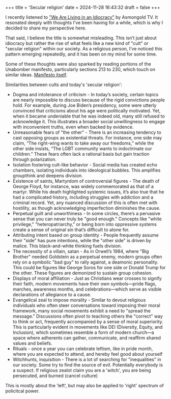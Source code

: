+++
title = 'Secular religion'
date = 2024-11-28 16:43:32
draft = false
+++

I recently listened to ["We Are Living in an Idiocracy"](https://www.youtube.com/watch?v=71rPgqTvx40) by Asmongold TV. It resonated deeply with thoughts I’ve been having for a while, which is why I decided to share my perspective here.

That said, I believe the title is somewhat misleading. This isn’t just about idiocracy but rather the rise of what feels like a new kind of "cult" or "secular religion" within our society. As a religious person, I’ve noticed this pattern emerging repeatedly, and it has been on my mind for some time.

Some of these thoughts were also sparked by reading portions of the Unabomber manifesto, particularly sections 213 to 230, which touch on similar ideas. [Manifesto itself](https://archive.nytimes.com/www.nytimes.com/library/national/unabom-manifesto-1.html).

Similarities between cults and today's 'secular religion':

 - Dogma and intolerance of criticism - In today’s society, certain topics are nearly impossible to discuss because of the rigid convictions people hold. For example, during Joe Biden’s presidency, some were utterly convinced that criticisms about his age were politically motivated. Yet, when it became undeniable that he was indeed old, many still refused to acknowledge it. This illustrates a broader social unwillingness to engage with inconvenient truths, even when backed by evidence.
 - Unreasonable fears of "the other" - There is an increasing tendency to cast opposing groups as existential threats. For instance, one side may claim, “The right-wing wants to take away our freedoms,” while the other side insists, “The LGBT community wants to indoctrinate our children.” These fears often lack a rational basis but gain traction through polarization.
 - Isolation fostering cult-like behavior - Social media has created echo chambers, isolating individuals into ideological bubbles. This amplifies groupthink and deepens division.
 - Existence of saints, Martyrdom of controversial figures - The death of George Floyd, for instance, was widely commemorated as that of a martyr. While his death highlighted systemic issues, it’s also true that he had a complicated history, including struggles with addiction and a criminal record. Yet, any nuanced discussion of this is often met with hostility, as though acknowledging imperfection diminishes the cause.
 - Perpetual guilt and unworthiness - In some circles, there’s a pervasive sense that you can never truly be "good enough." Concepts like "white privilege," "heteropatriarchy," or being born into oppressive systems create a sense of original sin that’s difficult to atone for.
 - Attributing intent based on group identity - People frequently assume their "side" has pure intentions, while the "other side" is driven by malice. This black-and-white thinking fuels division.
 - The necessity of a villain, satan - As in Orwell’s 1984, where "Big Brother" needed Goldstein as a perpetual enemy, modern groups often rely on a symbolic "bad guy" to rally against, a deamonic personality. This could be figures like George Soros for one side or Donald Trump for the other. These figures are demonized to sustain group cohesion.
 - Displays of moral affiliation - Just as Christians wear crosses to signify their faith, modern movements have their own symbols—pride flags, marches, awareness months, and celebrations—which serve as visible declarations of allegiance to a cause.
 - Evangelical zeal to impose morality - Similar to devout religious individuals who often steer conversations toward imposing their moral framework, many social movements exhibit a need to "spread the message." Discussions often pivot to teaching others the "correct" way to think or act, frequently accompanied by a sense of moral superiority. This is particularly evident in movements like DEI (Diversity, Equity, and Inclusion), which sometimes resemble a form of modern church—a space where adherents can gather, communicate, and reaffirm shared values and beliefs.
 - Rituals - once a year you can celebrate leftism, like in pride month, where you are expected to attend, and hereby feel good about yourself
 - Witchhunts, inquisition - There is a lot of searching for "inequalities" in our society. Some try to find the source of evil. Potentially everybody is a suspect. If religious zealot claim you are a 'witch', you are being persecuted, and burned (cancel culture)

This is mostly about the 'left', but may also be applied to 'right' spectrum of policitcal power.
